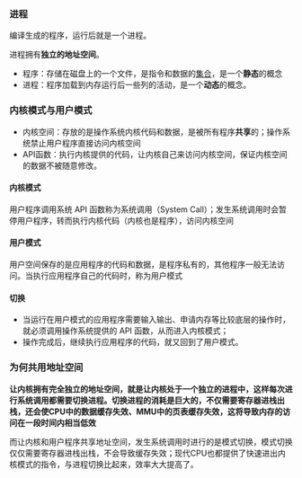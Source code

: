 ### 进程

编译生成的程序，运行后就是一个进程。

进程拥有**独立的地址空间**。

- 程序：存储在磁盘上的一个文件，是指令和数据的[集合](https://so.csdn.net/so/search?q=集合&spm=1001.2101.3001.7020)，是一个**静态**的概念
- 进程：程序加载到内存运行后一些列的活动，是一个**动态**的概念。

### 内核模式与用户模式

- 内核空间：存放的是操作系统内核代码和数据，是被所有程序**共享**的；操作系统禁止用户程序直接访问内核空间
- API函数：执行内核提供的代码，让内核自己来访问内核空间，保证内核空间的数据不被随意修改。

#### 内核模式

用户程序调用系统 API 函数称为系统调用（System Call）；发生系统调用时会暂停用户程序，转而执行内核代码（内核也是程序），访问内核空间

#### 用户模式

用户空间保存的是应用程序的代码和数据，是程序私有的，其他程序一般无法访问。当执行应用程序自己的代码时，称为用户模式

#### 切换

- 当运行在用户模式的应用程序需要输入输出、申请内存等比较底层的操作时，就必须调用操作系统提供的 API 函数，从而进入内核模式；
- 操作完成后，继续执行应用程序的代码，就又回到了用户模式。

### 为何共用地址空间

**让内核拥有完全独立的地址空间，就是让内核处于一个独立的进程中，这样每次进行系统调用都需要切换进程。切换进程的消耗是巨大的，不仅需要寄存器进栈出栈，还会使CPU中的数据缓存失效、MMU中的页表缓存失效，这将导致内存的访问在一段时间内相当低效**

而让内核和用户程序共享地址空间，发生系统调用时进行的是模式切换，模式切换仅仅需要寄存器进栈出栈，不会导致缓存失效；现代CPU也都提供了快速进出内核模式的指令，与进程切换比起来，效率大大提高了。